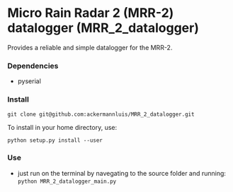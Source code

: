 # Micro Rain Radar 2 (MRR-2) datalogger (MRR_2_datalogger)

Provides a reliable and simple datalogger for the MRR-2.

### Dependencies
- pyserial


### Install
`git clone git@github.com:ackermannluis/MRR_2_datalogger.git`

To install in your home directory, use:

`python setup.py install --user`

### Use
- just run on the terminal by navegating to the source folder and running:
`python MRR_2_datalogger_main.py`
